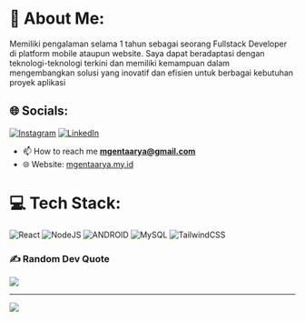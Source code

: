 # 💫 About Me:
Memiliki pengalaman selama 1 tahun sebagai seorang Fullstack Developer di platform mobile ataupun website. Saya dapat beradaptasi dengan teknologi-teknologi terkini dan memiliki kemampuan dalam mengembangkan solusi yang inovatif dan efisien untuk berbagai kebutuhan proyek aplikasi


## 🌐 Socials:
[![Instagram](https://img.shields.io/badge/Instagram-%23E4405F.svg?logo=Instagram&logoColor=white)](https://instagram.com/mgentaarya) [![LinkedIn](https://img.shields.io/badge/LinkedIn-%230077B5.svg?logo=linkedin&logoColor=white)](https://linkedin.com/in/https://www.linkedin.com/in/m-gentha-arya-pratama-37b419231/) 

- 📫 How to reach me **mgentaarya@gmail.com**
- 🌐 Website: [mgentaarya.my.id](https://mgentaarya.my.id)

# 💻 Tech Stack:
![React](https://img.shields.io/badge/react_native-%2320232a.svg?style=for-the-badge&logo=react&logoColor=%2361DAFB) ![NodeJS](https://img.shields.io/badge/node.js-6DA55F?style=for-the-badge&logo=node.js&logoColor=white) ![ANDROID](https://img.shields.io/badge/android-%2320232a.svg?style=for-the-badge&logo=android&logoColor=%a4c639) ![MySQL](https://img.shields.io/badge/mysql-%2300f.svg?style=for-the-badge&logo=mysql&logoColor=white) ![TailwindCSS](https://img.shields.io/badge/tailwindcss-%2338B2AC.svg?style=for-the-badge&logo=tailwind-css&logoColor=white)

### ✍️ Random Dev Quote
![](https://quotes-github-readme.vercel.app/api?type=horizontal&theme=radical)

---
[![](https://visitcount.itsvg.in/api?id=genta-arya&icon=0&color=0)](https://visitcount.itsvg.in)

<!-- Proudly created with GPRM ( https://gprm.itsvg.in ) -->
